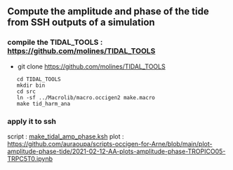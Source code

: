 ## Compute the amplitude and phase of the tide from SSH outputs of a simulation

### compile the TIDAL_TOOLS : https://github.com/molines/TIDAL_TOOLS

  - git clone https://github.com/molines/TIDAL_TOOLS

```
   cd TIDAL_TOOLS
   mkdir bin
   cd src
   ln -sf ../Macrolib/macro.occigen2 make.macro
   make tid_harm_ana
```

### apply it to ssh

 script : [make_tidal_amp_phase.ksh](https://github.com/auraoupa/scripts-occigen-for-Arne/blob/main/plot-amplitude-phase-tide/make_tidal_amp_phase.ksh)
 plot : https://github.com/auraoupa/scripts-occigen-for-Arne/blob/main/plot-amplitude-phase-tide/2021-02-12-AA-plots-amplitude-phase-TROPICO05-TRPC5T0.ipynb
